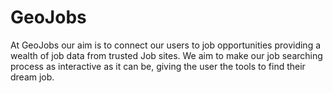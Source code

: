 # GeoJobs
At GeoJobs our aim is to connect our users to job opportunities providing a wealth of job data from trusted Job sites. We aim to make our job searching process as interactive as it can be, giving the user the tools to find their dream job.
